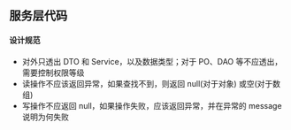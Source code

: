 
## 服务层代码

#### 设计规范
* 对外只透出 DTO 和 Service，以及数据类型；对于 PO、DAO 等不应透出，需要控制权限等级
* 读操作不应该返回异常，如果查找不到，则返回 null(对于对象) 或空(对于数组)
* 写操作不应返回 null，如果操作失败，应该返回异常，并在异常的 message 说明为何失败